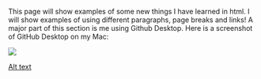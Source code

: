 <a href="https://ericawolff.github.io/EricaWolffMART2023HW/Assignment5/index.html"></a>

<p>This page will show examples of some new things I have learned in html. I will show examples of using different paragraphs, page breaks and links! A major part of this section is me using Github Desktop. Here is a screenshot of GitHub Desktop on my Mac:</p>

<img src="desktop_github_screenshot.png">

[Alt text](<Screenshot 2023-10-01 at 9.07.51 PM.png>)

